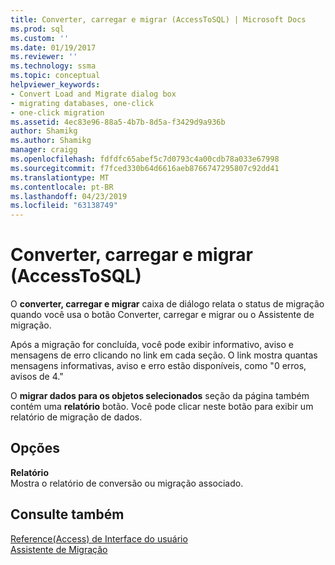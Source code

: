 ```yaml
---
title: Converter, carregar e migrar (AccessToSQL) | Microsoft Docs
ms.prod: sql
ms.custom: ''
ms.date: 01/19/2017
ms.reviewer: ''
ms.technology: ssma
ms.topic: conceptual
helpviewer_keywords:
- Convert Load and Migrate dialog box
- migrating databases, one-click
- one-click migration
ms.assetid: 4ec83e96-88a5-4b7b-8d5a-f3429d9a936b
author: Shamikg
ms.author: Shamikg
manager: craigg
ms.openlocfilehash: fdfdfc65abef5c7d0793c4a00cdb78a033e67998
ms.sourcegitcommit: f7fced330b64d6616aeb8766747295807c92dd41
ms.translationtype: MT
ms.contentlocale: pt-BR
ms.lasthandoff: 04/23/2019
ms.locfileid: "63138749"
---
```

# <a name="convert-load-and-migrate-accesstosql"></a>Converter, carregar e migrar (AccessToSQL)
O **converter, carregar e migrar** caixa de diálogo relata o status de migração quando você usa o botão Converter, carregar e migrar ou o Assistente de migração.  
  
Após a migração for concluída, você pode exibir informativo, aviso e mensagens de erro clicando no link em cada seção. O link mostra quantas mensagens informativas, aviso e erro estão disponíveis, como "0 erros, avisos de 4."  
  
O **migrar dados para os objetos selecionados** seção da página também contém uma **relatório** botão. Você pode clicar neste botão para exibir um relatório de migração de dados.  
  
## <a name="options"></a>Opções  
**Relatório**  
Mostra o relatório de conversão ou migração associado.  
  
## <a name="see-also"></a>Consulte também  
[Reference(Access) de Interface do usuário](https://msdn.microsoft.com/af24c303-4a41-449b-9c86-d6558a97e839)  
[Assistente de Migração](migration-wizard-accesstosql.md)  
  

